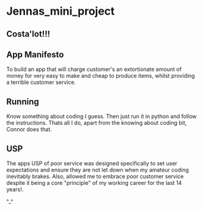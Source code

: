 # Jennas_mini_project

## Costa'lot!!!

## App Manifesto

To build an app that will charge customer's an extortionate amount of money for very easy to make and cheap to produce items, whilst providing a terrible customer service. 

## Running

Know something about coding I guess. Then just run it in python and follow the instructions. Thats all I do, apart from the knowing about coding bit, Connor does that.

## USP

The apps USP of poor service was designed specifically to set user expectations and ensure they are not let down when my amateur coding inevitably brakes. Also, allowed me to embrace poor customer service despite it being a core "principle" of my working career for the last 14 years!. 

^_^